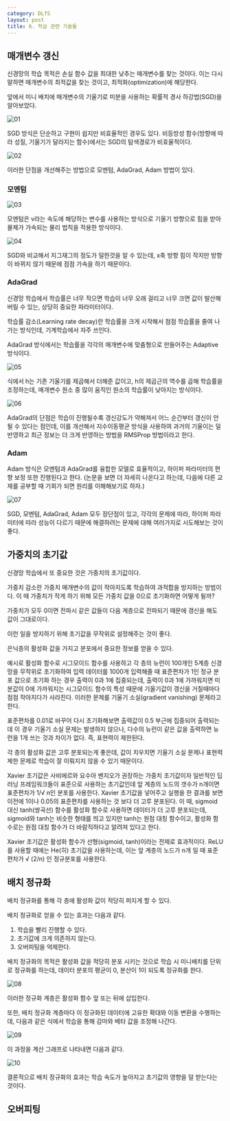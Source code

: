 ```yaml
---
category: DLfS
layout: post
title: 6. 학습 관련 기술들
---
```

## 매개변수 갱신
신경망의 학습 목적은 손실 함수 값을 최대한 낮추는 매개변수를 찾는 것이다. 이는 다시 말하면 매개변수의 최적값을 찾는 것이고, 최적화(optimization)에 해당한다.

앞에서 미니 배치에 매개변수의 기울기로 미분을 사용하는 확률적 경사 하강법(SGD)을 알아보았다.

![01](https://gityunjae.github.io/images/Chap06/01.JPG)

SGD 방식은 단순하고 구현이 쉽지만 비효율적인 경우도 있다.
비등방성 함수(방향에 따라 성질, 기울기가 달라지는 함수)에서는 SGD의 탐색경로가 비효율적이다.

![02](https://gityunjae.github.io/images/Chap06/02.png)

이러한 단점을 개선해주는 방법으로 모멘텀, AdaGrad, Adam 방법이 있다.

### 모멘텀

![03](https://gityunjae.github.io/images/Chap06/03.JPG)

모멘텀은 v라는 속도에 해당하는 변수를 사용하는 방식으로 기울기 방향으로 힘을 받아 물체가 가속되는 물리 법칙을 적용한 방식이다.

![04](https://gityunjae.github.io/images/Chap06/04.png)

SGD와 비교해서 지그재그의 정도가 덜한것을 알 수 있는데, x축 방향 힘이 작지만 방향이 바뀌지 않기 때문에 점점 가속을 하기 때문이다.

### AdaGrad
신경망 학습에서 학습률은 너무 작으면 학습이 너무 오래 걸리고 너무 크면 값이 발산해버릴 수 있는, 상당히 중요한 파라미터이다.

학습률 감소(Learning rate decay)란 학습률을 크게 시작해서 점점 학습률을 줄여 나가는 방식인데, 기계학습에서 자주 쓰인다.

AdaGrad 방식에서는 학습률을 각각의 매개변수에 맞춤형으로 만들어주는 Adaptive 방식이다.

![05](https://gityunjae.github.io/images/Chap06/05.JPG)

식에서 h는 기존 기울기를 제곱해서 더해준 값이고, h의 제곱근의 역수를 곱해 학습률을 조정하는데, 매개변수 원소 중 많이 움직인 원소의 학습률이 낮아지는 방식이다.

![06](https://gityunjae.github.io/images/Chap06/06.png)

AdaGrad의 단점은 학습이 진행될수록 갱신강도가 약해져서 어느 순간부터 갱신이 안될 수 있다는 점인데, 이를 개선해서 지수이동평균 방식을 사용하여 과거의 기울이는 덜 반영하고 최근 정보는 더 크게 반영하는 방법을 RMSProp 방법이라고 한다.

### Adam
Adam 방식은 모멘텀과 AdaGrad를 융합한 모델로 효율적이고, 하이퍼 파라미터의 편향 보정 또한 진행된다고 한다. (논문을 보면 더 자세히 나온다고 하는데, 다음에 다른 교재를 공부할 때 기회가 되면 원리를 이해해보기로 하자.)

![07](https://gityunjae.github.io/images/Chap06/07.png)

SGD, 모멘텀, AdaGrad, Adam 모두 장단점이 있고, 각각의 문제에 따라, 하이퍼 파라미터에 따라 성능이 다르기 때문에 해결하려는 문제에 대해 여러가지로 시도해보는 것이 좋다.

## 가중치의 초기값
신경망 학습에서 또 중요한 것은 가중치의 초기값이다.

가중치 감소란 가중치 매개변수의 값이 작아지도록 학습하여 과적합을 방지하는 방법이다.
이 때 가중치가 작게 하기 위해 모든 가중치 값을 0으로 초기화하면 어떻게 될까?

가중치가 모두 0이면 전파시 같은 값들이 다음 계층으로 전파되기 때문에 갱신을 해도 값이 그대로이다.

이런 일을 방지하기 위해 초기값을 무작위로 설정해주는 것이 좋다.

은닉층의 활성화 값을 가지고 분포에서 중요한 정보를 얻을 수 있다.

예시로 활성화 함수로 시그모이드 함수를 사용하고 각 층의 뉴런이 100개인 5계층 신경망을 무작위로 초기화하여 입력 데이터를 1000개 입력해줄 때 표준편차가 1인 정규 분포 값으로 초기화 하는 경우 출력이 0과 1에 집중되는데, 출력이 0과 1에 가까워지면 미분값이 0에 가까워지는 시그모이드 함수의 특성 때문에 기울기값이 갱신을 거칠때마다 점점 작아지다가 사라진다. 이러한 문제를 기울기 소실(gradient vanishing) 문제라고 한다.

표준편차를 0.01로 바꾸어 다시 초기화해보면 출력값이 0.5 부근에 집중되어 출력되는데 이 경우 기울기 소실 문제는 발생하지 않으나, 다수의 뉴런이 같은 값을 출력하면 뉴런을 1개 쓰는 것과 차이가 없다. 즉, 표현력이 제한된다.

각 층의 활성화 값은 고루 분포되는게 좋은데, 값이 치우치면 기울기 소실 문제나 표현력 제한 문제로 학습이 잘 이뤄지지 않을 수 있기 때문이다.

Xavier 초기값은 사비에르와 요수아 벤지오가 권장하는 가중치 초기값이자 일반적인 딥러닝 프레임워크들이 표준으로 사용하는 초기값인데 앞 계층의 노드의 갯수가 n개이면 표준편차가 1/√ n인 분포를 사용한다.
Xavier 초기값을 넣어주고 실행을 한 결과를 보면 이전에 1이나 0.05의 표준편차를 사용하는 것 보다 더 고루 분포된다. 이 때, sigmoid 대신 tanh(쌍곡선) 함수를 활성화 함수로 사용하면 데이터가 더 고루 분포되는데, sigmoid와 tanh는 비슷한 형태를 띄고 있지만 tanh는 원점 대칭 함수이고, 활성화 함수로는 원점 대칭 함수가 더 바람직하다고 알려져 있다고 한다.

Xavier 초기값은 활성화 함수가 선형(sigmoid, tanh)이라는 전제로 효과적이다. ReLU를 사용할 때에는 He(히) 초기값을 사용하는데, 이는 앞 계층의 노드가 n개 일 때 표준편차가 √ (2/n) 인 정규분포를 사용한다.

## 배치 정규화
배치 정규화를 통해 각 층에 활성화 값이 적당히 퍼지게 할 수 있다.

배치 정규화로 얻을 수 있는 효과는 다음과 같다.
1. 학습을 빨리 진행할 수 있다.
2. 초기값에 크게 의존하지 않는다.
3. 오버피팅을 억제한다.

배치 정규화의 목적은 활성화 값을 적당히 분포 시키는 것으로 학습 시 미니배치를 단위로 정규화를 하는데, 데이터 분포의 평균이 0, 분산이 1이 되도록 정규화를 한다. 

![08](https://gityunjae.github.io/images/Chap06/08.png)

이러한 정규화 계층은 활성화 함수 앞 또는 뒤에 삽입한다.

또한, 배치 정규화 계층마다 이 정규화된 데이터에 고유한 확대와 이동 변환을 수행하는데, 다음과 같은 식에서 학습을 통해 감마와 베타 값을 조정해 나간다.

![09](https://gityunjae.github.io/images/Chap06/09.png)

이 과정을 계산 그래프로 나타내면 다음과 같다.

![10](https://gityunjae.github.io/images/Chap06/10.png)

결론적으로 배치 정규화의 효과는 학습 속도가 높아지고 초기값의 영향을 덜 받는다는 것이다.

## 오버피팅
